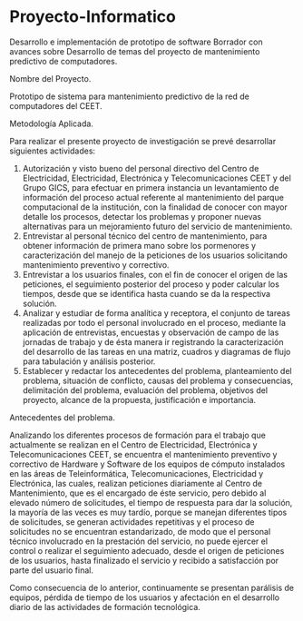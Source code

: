 # Proyecto-Informatico
Desarrollo e implementación de prototipo de software
Borrador con avances sobre Desarrollo de temas del proyecto de mantenimiento predictivo de computadores.

Nombre del Proyecto.

Prototipo de sistema para mantenimiento predictivo de la red de computadores del CEET.

Metodología Aplicada.

Para realizar el presente proyecto de investigación se prevé desarrollar siguientes actividades:
1.	Autorización y visto bueno del personal directivo del Centro de Electricidad, Electricidad, Electrónica y Telecomunicaciones CEET y del Grupo GICS, para efectuar en primera instancia un levantamiento de información del proceso actual referente al mantenimiento del parque computacional de la institución, con la finalidad de conocer con mayor detalle los procesos, detectar los problemas y proponer nuevas alternativas para  un mejoramiento futuro  del servicio de mantenimiento.
2.	Entrevistar al personal técnico del centro de mantenimiento, para obtener información de primera mano sobre los pormenores y  caracterización del  manejo de la peticiones de los usuarios solicitando mantenimiento preventivo y correctivo.
3.	Entrevistar a los usuarios finales, con el fin de conocer el origen de las peticiones, el seguimiento posterior del proceso y poder calcular los tiempos, desde que se identifica hasta cuando se da la respectiva solución. 
4.	Analizar y estudiar de forma analítica y receptora, el conjunto de  tareas realizadas  por todo el personal involucrado en el proceso, mediante la aplicación de entrevistas, encuestas y observación de campo de las jornadas de trabajo y de ésta manera ir registrando la caracterización del desarrollo de las tareas en una matriz, cuadros y  diagramas de flujo para tabulación y análisis posterior.
5.	Establecer y redactar los antecedentes del problema, planteamiento del problema, situación de conflicto, causas del problema y consecuencias, delimitación del problema, evaluación del problema, objetivos del proyecto, alcance de la propuesta, justificación e importancia.

Antecedentes del problema.

Analizando los diferentes procesos de formación para el trabajo que actualmente se realizan en el Centro de Electricidad, Electrónica y Telecomunicaciones CEET, se encuentra el mantenimiento preventivo y correctivo de Hardware y Software de los equipos de cómputo instalados en las áreas de Teleinformática, Telecomunicaciones, Electricidad y Electrónica, las cuales, realizan peticiones diariamente al Centro de Mantenimiento,  que es el encargado de éste servicio, pero debido al elevado número de solicitudes, el tiempo de respuesta para dar la solución, la mayoría de las veces es muy tardío, porque se manejan diferentes tipos de solicitudes, se generan actividades repetitivas y el proceso de solicitudes no se encuentran estandarizado, de modo que el personal técnico  involucrado en la prestación del servicio, no puede ejercer el control o realizar el seguimiento adecuado, desde el origen de peticiones de los usuarios, hasta finalizado el servicio y recibido a satisfacción por parte del usuario final.

Como consecuencia de lo anterior, continuamente se presentan parálisis de equipos, pérdida de tiempo de los usuarios y afectación en el desarrollo diario de las actividades de formación tecnológica.
